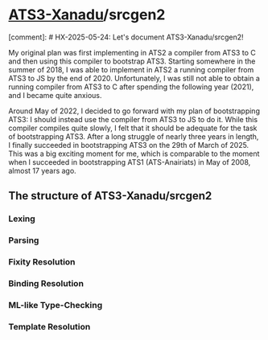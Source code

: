 # [ATS3-Xanadu](http://www.ats-lang.org/)/srcgen2

[comment]: # HX-2025-05-24: Let's document ATS3-Xanadu/srcgen2!

My original plan was first implementing in ATS2 a compiler from ATS3
to C and then using this compiler to bootstrap ATS3. Starting
somewhere in the summer of 2018, I was able to implement in ATS2 a
running compiler from ATS3 to JS by the end of 2020. Unfortunately, I
was still not able to obtain a running compiler from ATS3 to C after
spending the following year (2021), and I became quite anxious.

Around May of 2022, I decided to go forward with my plan of
bootstrapping ATS3: I should instead use the compiler from ATS3 to JS
to do it. While this compiler compiles quite slowly, I felt that it
should be adequate for the task of bootstrapping ATS3. After a long
struggle of nearly three years in length, I finally succeeded in
bootstrapping ATS3 on the 29th of March of 2025. This was a big
exciting moment for me, which is comparable to the moment when I
succeeded in bootstrapping ATS1 (ATS-Anairiats) in May of 2008, almost
17 years ago.

## The structure of ATS3-Xanadu/srcgen2

### Lexing

### Parsing

### Fixity Resolution

### Binding Resolution

### ML-like Type-Checking

### Template Resolution
